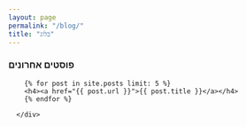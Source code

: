 ```yaml
---
layout: page
permalink: "/blog/"
title: "בלוג"
---
```


<div class="container px-4 px-lg-5">
  <div class="row gx-4 gx-lg-5 justify-content-center">
      <div class="col-md-10 col-lg-8 col-xl-7">
          <!-- Post preview-->
        <h3>פוסטים אחרונים</h3>

        {% for post in site.posts limit: 5 %}
        <h4><a href="{{ post.url }}">{{ post.title }}</a></h4>
        {% endfor %}

      </div>
  </div>
</div>
